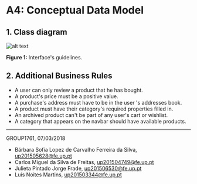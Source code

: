 # A4: Conceptual Data Model

## 1. Class diagram

![alt text](https://github.com/literallysofia/lbaw1761/blob/master/artefacts/a4/Main.jpg "Figure 1")  

**Figure 1:** Interface's guidelines.

## 2. Additional Business Rules

* A user can only review a product that he has bought.
* A product's price must be a positive value.
* A purchase's address must have to be in the user 's addresses book.
* A product must have their category's required properties filled in.
* An archived product can't be part of any user's cart or wishlist.
* A category that appears on the navbar should have available products.


***

GROUP1761, 07/03/2018
 
* Bárbara Sofia Lopez de Carvalho Ferreira da Silva, up201505628@fe.up.pt
* Carlos Miguel da Silva de Freitas, up201504749@fe.up.pt
* Julieta Pintado Jorge Frade, up201506530@fe.up.pt
* Luís Noites Martins, up201503344@fe.up.pt
